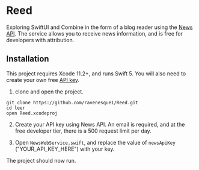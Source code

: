 # Reed

Exploring SwiftUI and Combine in the form of a blog reader using the [News API](https://newsapi.org). The service allows you to receive news information, and is free for developers with attribution.


## Installation

This project requires Xcode 11.2+, and runs Swift 5. You will also need to create your own free [API key](https://newsapi.org/docs/get-started). 

1. clone and open the project.

```
git clone https://github.com/ravenesque1/Reed.git
cd leer
open Reed.xcodeproj
```

2. Create your API key using News API. An email is required, and at the free developer tier, there is a 500 request limit per day.

3. Open `NewsWebService.swift`, and replace the value of `newsApiKey` ("YOUR_API_KEY_HERE") with your key.

The project should now run.
